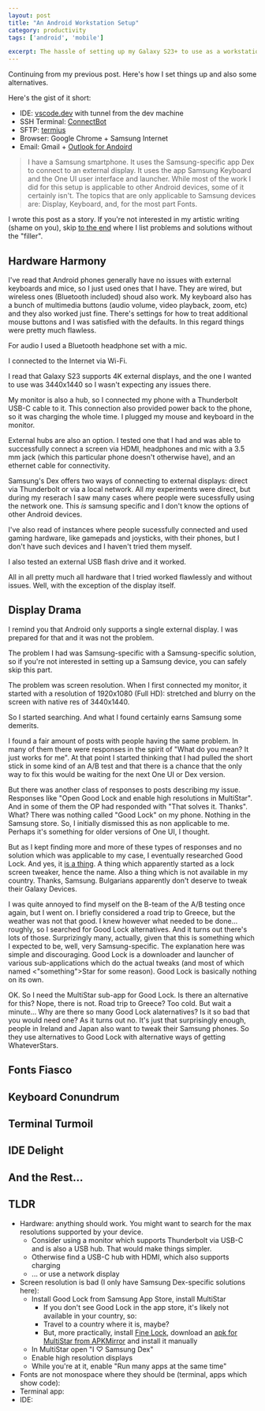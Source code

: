 ```yaml
---
layout: post
title: "An Android Workstation Setup"
category: productivity
tags: ['android', 'mobile']

excerpt: The hassle of setting up my Galaxy S23+ to use as a workstation. The problems I faced and their solutions
---
```


Continuing from my previous post. Here's how I set things up and also some alternatives.

Here's the gist of it short:

* IDE: [vscode.dev](https://vscode.dev/) with tunnel from the dev machine
* SSH Terminal: [ConnectBot](https://connectbot.org/)
* SFTP: [termius](https://termius.com/)
* Browser: Google Chrome + Samsung Internet
* Email: Gmail + [Outlook for Andoird](https://play.google.com/store/apps/details?id=com.microsoft.office.outlook)

> I have a Samsung smartphone. It uses the Samsung-specific app Dex to connect to an external display. It uses the app Samsung Keyboard and the One UI user interface and launcher. While most of the work I did for this setup is applicable to other Android devices, some of it certainly isn't. The topics that are only applicable to Samsung devices are: Display, Keyboard, and, for the most part Fonts.

I wrote this post as a story. If you're not interested in my artistic writing (shame on you), skip [to the end](#TLDR) where I list problems and solutions without the "filler".

## Hardware Harmony

I've read that Android phones generally have no issues with external keyboards and mice, so I just used ones that I have. They are wired, but wireless ones (Bluetooth included) shoud also work. My keyboard also has a bunch of multimedia buttons (audio volume, video playback, zoom, etc) and they also worked just fine. There's settings for how to treat additional mouse buttons and I was satisfied with the defaults. In this regard things were pretty much flawless.

For audio I used a Bluetooth headphone set with a mic.

I connected to the Internet via Wi-Fi.

I read that Galaxy S23 supports 4K external displays, and the one I wanted to use was 3440x1440 so I wasn't expecting any issues there.

My monitor is also a hub, so I connected my phone with a Thunderbolt USB-C cable to it. This connection also provided power back to the phone, so it was charging the whole time. I plugged my mouse and keyboard in the monitor.

External hubs are also an option. I tested one that I had and was able to successfully connect a screen via HDMI, headphones and mic with a 3.5 mm jack (which this particular phone doesn't otherwise have), and an ethernet cable for connectivity.

Samsung's Dex offers two ways of connecting to external displays: direct via Thunderbolt or via a local network. All *my* experiments were direct, but during my reserach I saw many cases where people were sucessfully using the network one. This *is* samsung specific and I don't know the options of other Android devices.

I've also read of instances where people sucessfully connected and used gaming hardware, like gamepads and joysticks, with their phones, but I don't have such devices and I haven't tried them myself.

I also tested an external USB flash drive and it worked.

All in all pretty much all hardware that I tried worked flawlessly and without issues. Well, with the exception of the display itself.

## Display Drama

I remind you that Android only supports a single external display. I was prepared for that and it was not the problem.

The problem I had was Samsung-specific with a Samsung-specific solution, so if you're not interested in setting up a Samsung device, you can safely skip this part.

The problem was screen resolution. When I first connected my monitor, it started with a resolution of 1920x1080 (Full HD): stretched and blurry on the screen with native res of 3440x1440.

So I started searching. And what I found certainly earns Samsung some demerits.

I found a fair amount of posts with people having the same problem. In many of them there were responses in the spirit of "What do you mean? It just works for me". At that point I started thinking that I had pulled the short stick in some kind of an A/B test and that there is a chance that the only way to fix this would be waiting for the next One UI or Dex version.

But there was another class of responses to posts describing my issue. Responses like "Open Good Lock and enable high resolutions in MultiStar". And in some of them the OP had responded with "That solves it. Thanks". What? There was nothing called "Good Lock" on my phone. Nothing in the Samsung store. So, I initially dismissed this as non applicable to me. Perhaps it's something for older versions of One UI, I thought.

But as I kept finding more and more of these types of responses and no solution which was applicable to my case, I eventually researched Good Lock. And yes, it [is a thing](https://en.wikipedia.org/wiki/Good_Lock). A thing which apparently started as a lock screen tweaker, hence the name. Also a thing which is not available in my country. Thanks, Samsung. Bulgarians apparently don't deserve to tweak their Galaxy Devices.

I was quite annoyed to find myself on the B-team of the A/B testing once again, but I went on. I briefly considered a road trip to Greece, but the weather was not that good. I knew however what needed to be done... roughly, so I searched for Good Lock alternatives. And it turns out there's lots of those. Surprizingly many, actually, given that this is something which I expected to be, well, very Samsung-specific. The explanation here was simple and discouraging. Good Lock is a downloader and launcher of various sub-applications which do the actual tweaks (and most of which named &lt;"something"&gt;Star for some reason). Good Lock is basically nothing on its own.

OK. So I need the MultiStar sub-app for Good Lock. Is there an alternative for this? Nope, there is not. Road trip to Greece? Too cold. But wait a minute... Why are there so many Good Lock alaternatives? Is it so bad that you would need one? As it turns out no. It's just that surprisingly enough, people in Ireland and Japan also want to tweak their Samsung phones. So they use alternatives to Good Lock with alternative ways of getting WhateverStars.

## Fonts Fiasco

## Keyboard Conundrum

## Terminal Turmoil

## IDE Delight

## And the Rest...

## TLDR

* Hardware: anything should work. You might want to search for the max resolutions supported by your device.
    * Consider using a monitor which supports Thunderbolt via USB-C and is also a USB hub. That would make things simpler.
    * Otherwise find a USB-C hub with HDMI, which also supports charging
    * ... or use a network display
* Screen resolution is bad (I only have Samsung Dex-specific solutions here):
    * Install Good Lock from Samsung App Store, install MultiStar
        * If you don't see Good Lock in the app store, it's likely not available in your country, so:
        * Travel to a country where it is, maybe?
        * But, more practically, install [Fine Lock](https://finelock.app/), download an [apk for MultiStar from APKMirror](https://www.apkmirror.com/?post_type=app_release&searchtype=apk&s=com.samsung.android.multistar) and install it manually
    * In MultiStar open "I &#x2661; Samsung Dex"
    * Enable high resolution displays
    * While you're at it, enable "Run many apps at the same time"
* Fonts are not monospace where they should be (terminal, apps which show code):
* Terminal app:
* IDE:
